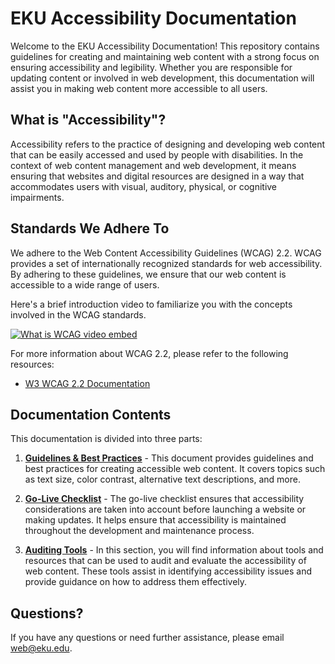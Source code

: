 # EKU Accessibility Documentation

Welcome to the EKU Accessibility Documentation! This repository contains guidelines for creating and maintaining web content with a strong focus on ensuring accessibility and legibility. Whether you are responsible for updating content or involved in web development, this documentation will assist you in making web content more accessible to all users.

## What is "Accessibility"?

Accessibility refers to the practice of designing and developing web content that can be easily accessed and used by people with disabilities. In the context of web content management and web development, it means ensuring that websites and digital resources are designed in a way that accommodates users with visual, auditory, physical, or cognitive impairments.

## Standards We Adhere To

We adhere to the Web Content Accessibility Guidelines (WCAG) 2.2. WCAG provides a set of internationally recognized standards for web accessibility. By adhering to these guidelines, we ensure that our web content is accessible to a wide range of users. 

Here's a brief introduction video to familiarize you with the concepts involved in the WCAG standards.

[![What is WCAG video embed](https://img.youtube.com/vi/FsGussrOX60/0.jpg)](https://www.youtube.com/watch?v=FsGussrOX60)

For more information about WCAG 2.2, please refer to the following resources:

* [W3 WCAG 2.2 Documentation](https://www.w3.org/WAI/WCAG22/Understanding/)

## Documentation Contents

This documentation is divided into three parts:

1. **[Guidelines & Best Practices](guidelines-and-best-practices.md)** - This document provides guidelines and best practices for creating accessible web content. It covers topics such as text size, color contrast, alternative text descriptions, and more.
   
2. **[Go-Live Checklist](go-live-checklist.md)** - The go-live checklist ensures that accessibility considerations are taken into account before launching a website or making updates. It helps ensure that accessibility is maintained throughout the development and maintenance process.
   
3. **[Auditing Tools](auditing-tools.md)** - In this section, you will find information about tools and resources that can be used to audit and evaluate the accessibility of web content. These tools assist in identifying accessibility issues and provide guidance on how to address them effectively.

## Questions?

If you have any questions or need further assistance, please email [web@eku.edu](mailto:web@eku.edu).
